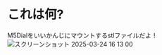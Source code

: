 # これは何?
M5Dialをいいかんじにマウントするstlファイルだよ！
![スクリーンショット 2025-03-24 16 13 00](https://github.com/user-attachments/assets/5c28c65e-d741-4bb4-a1fb-fcd0a148a1a0)

